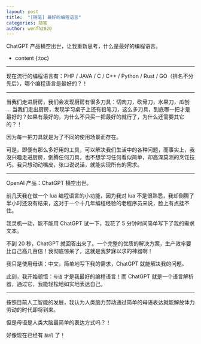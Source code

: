 ```yaml
---
layout: post
title:  "[随笔] 最好的编程语言"
categories: 随笔
author: wenfh2020
---
```


ChatGPT 产品横空出世，让我重新思考，什么是最好的编程语言。



* content
{:toc}

---

现在流行的编程语言有：PHP / JAVA / C / C++ / Python / Rust / GO（排名不分先后），哪个编程语言是最好的？！

---

当我们走进厨房，我们会发现厨房有很多刀具：切肉刀，砍骨刀，水果刀，瓜刨 ... 当我们走出厨房，发现学习桌子上还有铅笔刀，这么多刀具，到底哪一把才是最好的？如果有最好的，为什么不只买一把最好的就行了，为什么还需要其它的？！

因为每一把刀具就是为了不同的使用场景而存在。

可是，即便有那么多好用的工具，可以解决我们生活中的各种问题，而事实上，我没兴趣走进厨房，倒腾任何刀具，也不想学习任何看似简单，却高深莫测的烹饪技巧。我只想动动嘴皮，张口说说话，就能实现所有的需求。

---

OpenAI 产品：ChatGPT 横空出世。

前几天我在做一个 lua 编程语言的小功能，因为我对 lua 不是很熟悉，我却倒腾了半小时还没有结果，这对于一个十几年编程经验的老程序员来说，脸上有点挂不住。

我灵机一动，能不能用 ChatGPT 试一下，我花了 5 分钟时间简单写下了我的需求文本。

不到 20 秒，ChatGPT 就回答出来了。一个完整的优质的解决方案，生产效率要比自己高几百倍！我彻底惊呆了，这就是我梦寐以求的神器啊！

我只是使用母语：中文，简单地写下我的需求，ChatGPT 就能解决我的问题。

此刻，我开始顿悟：`母语` 才是我最好的编程语言！而 ChatGPT 就是一个语言解析器，通过它，我能轻松地如实地表达自己。

---

按照目前人工智能的发展，我认为人类脑力劳动通过简单的母语表达就能解放体力劳动的时代即将到来。

但是母语是人类大脑最简单的表达方式吗？！

好像现在已经有 `脑机` 了！
